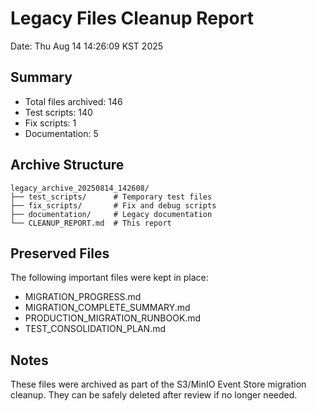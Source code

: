 # Legacy Files Cleanup Report
Date: Thu Aug 14 14:26:09 KST 2025

## Summary
- Total files archived: 146
- Test scripts:      140
- Fix scripts:        1
- Documentation: 5

## Archive Structure
```
legacy_archive_20250814_142608/
├── test_scripts/      # Temporary test files
├── fix_scripts/       # Fix and debug scripts
├── documentation/     # Legacy documentation
└── CLEANUP_REPORT.md  # This report
```

## Preserved Files
The following important files were kept in place:
- MIGRATION_PROGRESS.md
- MIGRATION_COMPLETE_SUMMARY.md
- PRODUCTION_MIGRATION_RUNBOOK.md
- TEST_CONSOLIDATION_PLAN.md

## Notes
These files were archived as part of the S3/MinIO Event Store migration cleanup.
They can be safely deleted after review if no longer needed.
